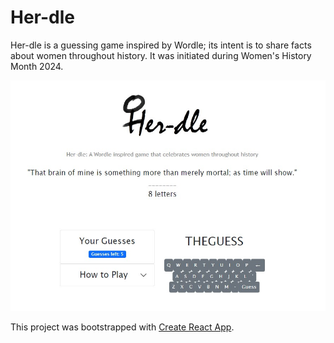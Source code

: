# Her-dle

Her-dle is a guessing game inspired by Wordle; its intent is to share facts about women throughout history.
It was initiated during Women's History Month 2024.

![alt text](herdlecapture.jpg) <br>

This project was bootstrapped with [Create React App](https://github.com/facebook/create-react-app).
